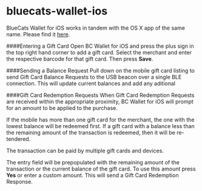 # bluecats-wallet-ios

BlueCats Wallet for iOS works in tandem with the OS X app of the same name.  Please find it [here](https://github.com/bluecats/bluecats-wallet-osx).

####Entering a Gift Card
Open BC Wallet for iOS and press the plus sign in the top right hand corner to add a gift card.  Select the merchant and enter the respective barcode for that gift card. Then press **Save**.

####Sending a Balance Request
Pull down on the mobile gift card listing to send Gift Card Balance Requests to the USB beacon over a single BLE connection.  This will update current balances and add any aditional 

####Gift Card Redemption Requests
When Gift Card Redemption Requests are received within the appropriate proximity, BC Wallet for iOS will prompt for an amount to be applied to the purchase.

If the mobile has more than one gift card for the merchant, the one with the lowest balance will be redeemed first. If a gift card with a balance less than the remaining amount of the transaction is redeemed, then it will be re-tendered.

The transaction can be paid by multiple gift cards and devices. 

The entry field will be prepopulated with the remaining amount of the transaction or the current balance of the gift card. To use this amount press **Yes** or enter a custom amount.  This will send a Gift Card Redemption Response.
